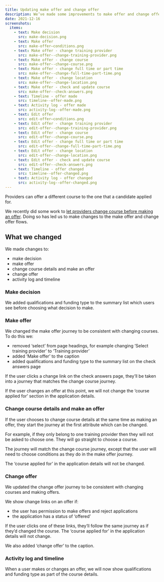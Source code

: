 ```yaml
---
title: Updating make offer and change offer
description: We’ve made some improvements to make offer and change offer flows to be more consistent
date: 2021-12-16
screenshots:
  items:
    - text: Make decision
      src: make-decision.png
    - text: Make offer
      src: make-offer–conditions.png
    - text: Make offer - change training provider
      src: make-offer--change-training-provider.png
    - text: Make offer - change course
      src: make-offer--change-course.png
    - text: Make offer - change full time or part time
      src: make-offer--change-full-time-part-time.png
    - text: Make offer - change location
      src: make-offer--change-location.png
    - text: Make offer - check and update course
      src: make-offer--check-answers.png
    - text: Timeline - offer made
      src: timeline--offer-made.png
    - text: Activity log - offer made
      src: activity-log--offer-made.png
    - text: Edit offer
      src: edit-offer–conditions.png
    - text: Edit offer - change training provider
      src: edit-offer--change-training-provider.png
    - text: Edit offer - change course
      src: edit-offer--change-course.png
    - text: Edit offer - change full time or part time
      src: edit-offer--change-full-time-part-time.png
    - text: Edit offer - change location
      src: edit-offer--change-location.png
    - text: Edit offer - check and update course
      src: edit-offer--check-answers.png
    - text: Timeline - offer changed
      src: timeline--offer-changed.png
    - text: Activity log - offer changed
      src: activity-log--offer-changed.png
---
```


Providers can offer a different course to the one that a candidate applied for.

We recently did some work to [let providers change course before making an offer](#). Doing so has led us to make changes to the make offer and change offer flows.

## What we changed

We made changes to:

- make decision
- make offer
- change course details and make an offer
- change offer
- activity log and timeline

### Make decision

We added qualifications and funding type to the summary list which users see before choosing what decision to make.

### Make offer

We changed the make offer journey to be consistent with changing courses. To do this we:

- removed ‘select’ from page headings, for example changing ‘Select training provider’ to ‘Training provider’
- added ‘Make offer’ to the caption
- added qualifications and funding type to the summary list on the check answers page

If the user clicks a change link on the check answers page, they’ll be taken into a journey that matches the change course journey.

If the user changes an offer at this point, we will not change the ‘course applied for’ section in the application details.

### Change course details and make an offer

If the user chooses to change course details at the same time as making an offer, they start the journey at the first attribute which can be changed.

For example, if they only belong to one training provider then they will not be asked to choose one. They will go straight to choose a course.

The journey will match the change course journey, except that the user will need to choose conditions as they do in the make offer journey.

The ‘course applied for’ in the application details will not be changed.

### Change offer

We updated the change offer journey to be consistent with changing courses and making offers.

We show change links on an offer if:

- the user has permission to make offers and reject applications
- the application has a status of ‘offered’

If the user clicks one of these links, they’ll follow the same journey as if they’d changed the course. The ‘course applied for’ in the application details will not change.

We also added ‘change offer’ to the caption.

### Activity log and timeline

When a user makes or changes an offer, we will now show qualifications and funding type as part of the course details.
